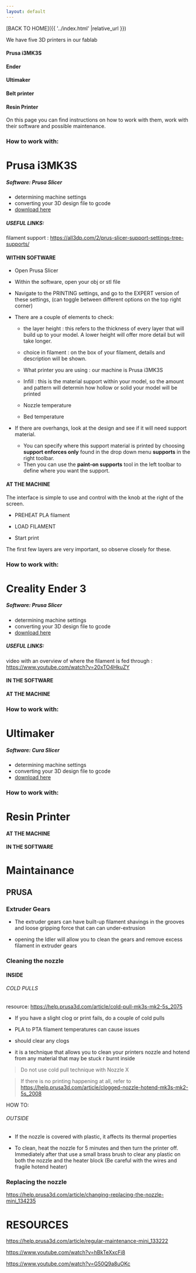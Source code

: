 ```yaml
---
layout: default
---
```


[BACK TO HOME]({{ '../index.html' |relative_url }})

We have five 3D printers in our fablab
#### Prusa i3MK3S
#### Ender
#### Ultimaker
#### Belt printer
#### Resin Printer

On this page you can find instructions on how to work with them, work with their software and possible maintenance. 

### How to work with:
# Prusa i3MK3S

##### Software: Prusa Slicer
- determining machine settings
- converting your 3D design file to gcode
- <a href="https://www.prusa3d.com/page/prusaslicer_424/" target="blank" rel="noopener noreferrer" >download here </a> 

##### USEFUL LINKS:

filament support : https://all3dp.com/2/prus-slicer-support-settings-tree-supports/

#### WITHIN SOFTWARE

- Open Prusa Slicer 

- Within the software, open your obj or stl file

- Navigate to the PRINTING settings, and go to the EXPERT version of these settings, (can toggle between different options on the top right corner)

- There are a couple of elements to check:

    - the layer height : this refers to the thickness of every layer that will build up to your model. A lower height will offer more detail but will take longer.

    - choice in filament : on the box of your filament, details and description will be shown.

    - What printer you are using : our machine is Prusa i3MK3S

    - Infill : this is the material support within your model, so the amount and pattern will determin how hollow or solid your model will be printed

    - Nozzle temperature

    - Bed temperature


- If there are overhangs, look at the design and see if it will need support material.
    - You can specify where this support material is printed by choosing **support enforces only** found in the drop down menu **supports** in the right toolbar.
    - Then you can use the **paint-on supports** tool in the left toolbar to define where you want the support.


#### AT THE MACHINE

The interface is simple to use and control with the knob at the right of the screen.

- PREHEAT PLA filament

- LOAD FILAMENT

- Start print

The first few layers are very important, so observe closely for these.

### How to work with:
# Creality Ender 3

##### Software: Prusa Slicer
- determining machine settings
- converting your 3D design file to gcode
- <a href="https://www.prusa3d.com/page/prusaslicer_424/" target="blank" rel="noopener noreferrer" >download here </a> 

##### USEFUL LINKS:
video with an overview of where the filament is fed through : https://www.youtube.com/watch?v=20xTO4HkuZY


#### IN THE SOFTWARE


#### AT THE MACHINE


### How to work with:
# Ultimaker

##### Software: Cura Slicer
- determining machine settings
- converting your 3D design file to gcode
- <a href="https://ultimaker.com/software/ultimaker-cura/?gad=1&gclid=CjwKCAjwhJukBhBPEiwAniIcNSBgv8rxvXFqLpEqH3e8JEoTLmOSDA2V1waV6UOlsTx6IQz2Dx_GghoCh2YQAvD_BwE" target="blank" rel="noopener noreferrer" >download here </a> 

### How to work with:
# Resin Printer

#### AT THE MACHINE

#### IN THE SOFTWARE


# Maintainance

## PRUSA

### Extruder Gears

- The extruder gears can have built-up filament shavings in the grooves and loose gripping force that can can under-extrusion

- opening the Idler will allow you to clean the gears and remove excess filament in extruder gears

### Cleaning the nozzle

#### INSIDE

###### COLD PULLS

resource:  https://help.prusa3d.com/article/cold-pull-mk3s-mk2-5s_2075


- If you have a slight clog or print fails, do a couple of cold pulls
- PLA to PTA filament temperatures can cause issues

- should clear any clogs
- it is a technique that allows you to clean your printers nozzle and hotend from any material that may be stuck r burnt inside

> Do not use cold pull technique with Nozzle X

> If there is no printing happening at all, refer to https://help.prusa3d.com/article/clogged-nozzle-hotend-mk3s-mk2-5s_2008


HOW TO:


###### OUTSIDE

- If the nozzle is covered with plastic, it affects its thermal properties

- To clean, heat the nozzle for 5 minutes and then turn the printer off. Immediately after that use a small brass brush to clear any plastic on both the nozzle and the heater block
(Be careful with the wires and fragile hotend heater)


### Replacing the nozzle

https://help.prusa3d.com/article/changing-replacing-the-nozzle-mini_134235



# RESOURCES

https://help.prusa3d.com/article/regular-maintenance-mini_133222

https://www.youtube.com/watch?v=hBkTeXxcFi8

https://www.youtube.com/watch?v=G50Q9a8uOKc


